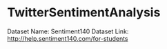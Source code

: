 # TwitterSentimentAnalysis
Dataset Name: Sentiment140 
Dataset Link: http://help.sentiment140.com/for-students
